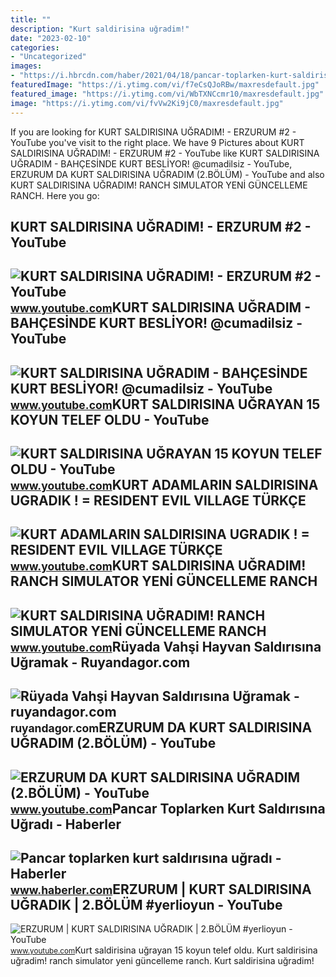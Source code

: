 ```yaml
---
title: ""
description: "Kurt saldirisina uğradim!"
date: "2023-02-10"
categories:
- "Uncategorized"
images:
- "https://i.hbrcdn.com/haber/2021/04/18/pancar-toplarken-kurt-saldirisina-ugradi-14073806_amp.jpg"
featuredImage: "https://i.ytimg.com/vi/f7eCsQJoRBw/maxresdefault.jpg"
featured_image: "https://i.ytimg.com/vi/WbTXNCcmr10/maxresdefault.jpg"
image: "https://i.ytimg.com/vi/fvVw2Ki9jC0/maxresdefault.jpg"
---
```


If you are looking for KURT SALDIRISINA UĞRADIM! - ERZURUM #2 - YouTube you've visit to the right place. We have 9 Pictures about KURT SALDIRISINA UĞRADIM! - ERZURUM #2 - YouTube like KURT SALDIRISINA UĞRADIM - BAHÇESİNDE KURT BESLİYOR! @cumadilsiz - YouTube, ERZURUM DA KURT SALDIRISINA UĞRADIM (2.BÖLÜM) - YouTube and also KURT SALDIRISINA UĞRADIM! RANCH SIMULATOR YENİ GÜNCELLEME RANCH. Here you go:

KURT SALDIRISINA UĞRADIM! - ERZURUM #2 - YouTube
------------------------------------------------

 ![KURT SALDIRISINA UĞRADIM! - ERZURUM #2 - YouTube](https://i.ytimg.com/vi/WbTXNCcmr10/maxresdefault.jpg) <small>www.youtube.com</small>KURT SALDIRISINA UĞRADIM - BAHÇESİNDE KURT BESLİYOR! @cumadilsiz - YouTube
--------------------------------------------------------------------------

 ![KURT SALDIRISINA UĞRADIM - BAHÇESİNDE KURT BESLİYOR! @cumadilsiz - YouTube](https://i.ytimg.com/vi/f7eCsQJoRBw/maxresdefault.jpg) <small>www.youtube.com</small>KURT SALDIRISINA UĞRAYAN 15 KOYUN TELEF OLDU - YouTube
------------------------------------------------------

 ![KURT SALDIRISINA UĞRAYAN 15 KOYUN TELEF OLDU - YouTube](https://i.ytimg.com/vi/fvVw2Ki9jC0/maxresdefault.jpg) <small>www.youtube.com</small>KURT ADAMLARIN SALDIRISINA UGRADIK ! = RESIDENT EVIL VILLAGE TÜRKÇE
-------------------------------------------------------------------

 ![KURT ADAMLARIN SALDIRISINA UGRADIK ! = RESIDENT EVIL VILLAGE TÜRKÇE](https://i.ytimg.com/vi/8na-NmDCmK8/maxresdefault.jpg?sqp=-oaymwEmCIAKENAF8quKqQMa8AEB-AH-CYAC0AWKAgwIABABGEIgWihyMA8=&rs=AOn4CLBKJJ16bEfktMRwR3_XaqZ9SW8kOw) <small>www.youtube.com</small>KURT SALDIRISINA UĞRADIM! RANCH SIMULATOR YENİ GÜNCELLEME RANCH
---------------------------------------------------------------

 ![KURT SALDIRISINA UĞRADIM! RANCH SIMULATOR YENİ GÜNCELLEME RANCH](https://i.ytimg.com/vi/9my1hDM5P94/maxresdefault.jpg) <small>www.youtube.com</small>Rüyada Vahşi Hayvan Saldırısına Uğramak - Ruyandagor.com
--------------------------------------------------------

 ![Rüyada Vahşi Hayvan Saldırısına Uğramak - ruyandagor.com](https://images.ruyandagor.com/2017/05/vahsi-hayvan-saldirisina-ugramak-1238.jpg) <small>ruyandagor.com</small>ERZURUM DA KURT SALDIRISINA UĞRADIM (2.BÖLÜM) - YouTube
-------------------------------------------------------

 ![ERZURUM DA KURT SALDIRISINA UĞRADIM (2.BÖLÜM) - YouTube](https://i.ytimg.com/vi/RCSGk1mepFE/maxresdefault.jpg) <small>www.youtube.com</small>Pancar Toplarken Kurt Saldırısına Uğradı - Haberler
---------------------------------------------------

 ![Pancar toplarken kurt saldırısına uğradı - Haberler](https://i.hbrcdn.com/haber/2021/04/18/pancar-toplarken-kurt-saldirisina-ugradi-14073806_amp.jpg) <small>www.haberler.com</small>ERZURUM | KURT SALDIRISINA UĞRADIK | 2.BÖLÜM #yerlioyun - YouTube
-----------------------------------------------------------------

 ![ERZURUM | KURT SALDIRISINA UĞRADIK | 2.BÖLÜM #yerlioyun - YouTube](https://i.ytimg.com/vi/HlLUdo9lro0/maxresdefault.jpg) <small>www.youtube.com</small>Kurt saldirisina uğrayan 15 koyun telef oldu. Kurt saldirisina uğradim! ranch simulator yeni̇ güncelleme ranch. Kurt saldirisina uğradim!
